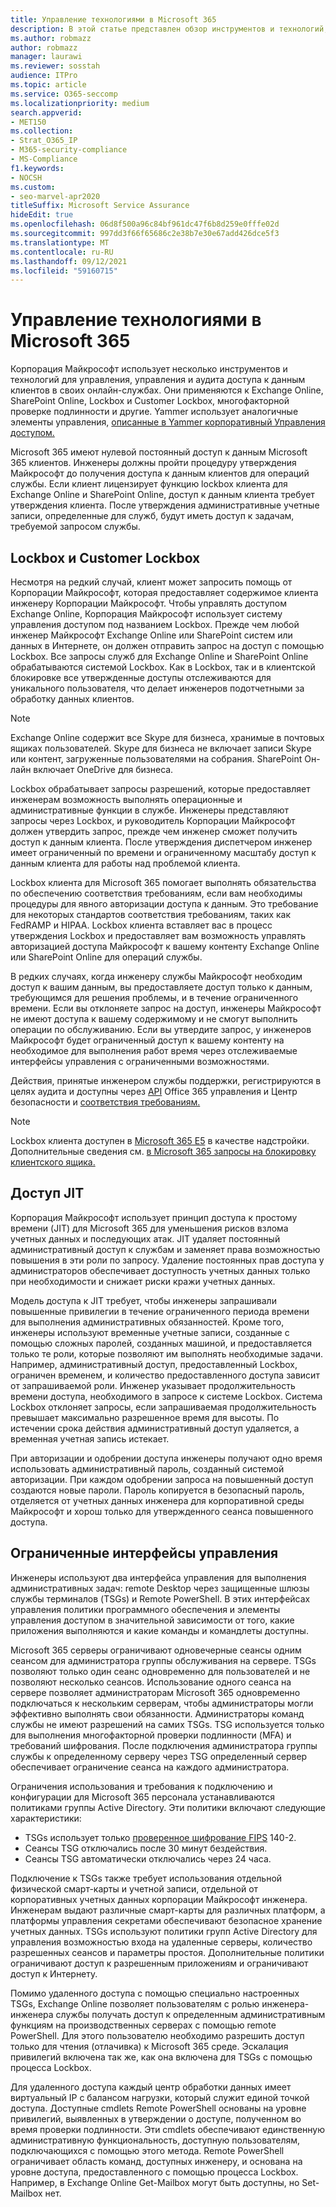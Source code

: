 ```yaml
---
title: Управление технологиями в Microsoft 365
description: В этой статье представлен обзор инструментов и технологий, используемых Корпорацией Майкрософт для управления технологиями в Microsoft 365.
ms.author: robmazz
author: robmazz
manager: laurawi
ms.reviewer: sosstah
audience: ITPro
ms.topic: article
ms.service: O365-seccomp
ms.localizationpriority: medium
search.appverid:
- MET150
ms.collection:
- Strat_O365_IP
- M365-security-compliance
- MS-Compliance
f1.keywords:
- NOCSH
ms.custom:
- seo-marvel-apr2020
titleSuffix: Microsoft Service Assurance
hideEdit: true
ms.openlocfilehash: 06d8f500a96c84bf961dc47f6b8d259e0fffe02d
ms.sourcegitcommit: 997dd3f66f65686c2e38b7e30e67add426dce5f3
ms.translationtype: MT
ms.contentlocale: ru-RU
ms.lasthandoff: 09/12/2021
ms.locfileid: "59160715"
---
```

# <a name="technology-controls-in-microsoft-365"></a>Управление технологиями в Microsoft 365 

Корпорация Майкрософт использует несколько инструментов и технологий для управления, управления и аудита доступа к данным клиентов в своих онлайн-службах. Они применяются к Exchange Online, SharePoint Online, Lockbox и Customer Lockbox, многофакторной проверке подлинности и другие. Yammer использует аналогичные элементы управления, [описанные в Yammer корпоративный Управления доступом.](assurance-yammer-enterprise-access-controls.md)

Microsoft 365 имеют нулевой постоянный доступ к данным Microsoft 365 клиентов. Инженеры должны пройти процедуру утверждения Майкрософт до получения доступа к данным клиентов для операций службы. Если клиент лицензирует функцию lockbox клиента для Exchange Online и SharePoint Online, доступ к данным клиента требует утверждения клиента. После утверждения административные учетные записи, определенные для служб, будут иметь доступ к задачам, требуемой запросом службы.

## <a name="lockbox-and-customer-lockbox"></a>Lockbox и Customer Lockbox

Несмотря на редкий случай, клиент может запросить помощь от Корпорации Майкрософт, которая предоставляет содержимое клиента инженеру Корпорации Майкрософт. Чтобы управлять доступом Exchange Online, Корпорация Майкрософт использует систему управления доступом под названием Lockbox. Прежде чем любой инженер Майкрософт Exchange Online или SharePoint систем или данных в Интернете, он должен отправить запрос на доступ с помощью Lockbox. Все запросы служб для Exchange Online и SharePoint Online обрабатываются системой Lockbox. Как в Lockbox, так и в клиентской блокировке все утвержденные доступы отслеживаются для уникального пользователя, что делает инженеров подотчетными за обработку данных клиентов.

> [!NOTE]
> Exchange Online содержит все Skype для бизнеса, хранимые в почтовых ящиках пользователей. Skype для бизнеса не включает записи Skype или контент, загруженные пользователями на собрания. SharePoint Он-лайн включает OneDrive для бизнеса.

Lockbox обрабатывает запросы разрешений, которые предоставляет инженерам возможность выполнять операционные и административные функции в службе. Инженеры представляют запросы через Lockbox, и руководитель Корпорации Майкрософт должен утвердить запрос, прежде чем инженер сможет получить доступ к данным клиента. После утверждения диспетчером инженер имеет ограниченный по времени и ограниченному масштабу доступ к данным клиента для работы над проблемой клиента.

Lockbox клиента для Microsoft 365 помогает выполнять обязательства по обеспечению соответствия требованиям, если вам необходимы процедуры для явного авторизации доступа к данным. Это требование для некоторых стандартов соответствия требованиям, таких как FedRAMP и HIPAA. Lockbox клиента вставляет вас в процесс утверждения Lockbox и предоставляет вам возможность управлять авторизацией доступа Майкрософт к вашему контенту Exchange Online или SharePoint Online для операций службы.

В редких случаях, когда инженеру службы Майкрософт необходим доступ к вашим данным, вы предоставляете доступ только к данным, требующимся для решения проблемы, и в течение ограниченного времени. Если вы отклоняете запрос на доступ, инженеры Майкрософт не имеют доступа к вашему содержимому и не смогут выполнить операции по обслуживанию. Если вы утвердите запрос, у инженеров Майкрософт будет ограниченный доступ к вашему контенту на необходимое для выполнения работ время через отслеживаемые интерфейсы управления с ограниченными возможностями.

Действия, принятые инженером службы поддержки, регистрируются в целях аудита и доступны через [API](/office/office-365-management-api/get-started-with-office-365-management-apis) Office 365 управления и Центр безопасности и [соответствия требованиям.](https://protection.office.com/)

>[!NOTE]
> Lockbox клиента доступен в [Microsoft 365 E5](https://products.office.com/business/office-365-enterprise-e5-business-software) в качестве надстройки. Дополнительные сведения см. [в Microsoft 365 запросы на блокировку клиентского ящика.](https://support.office.com/article/Office-365-Customer-Lockbox-Requests-36f9cdd1-e64c-421b-a7e4-4a54d16440a2)

## <a name="just-in-time-access"></a>Доступ JIT

Корпорация Майкрософт использует принцип доступа к простому времени (JIT) для Microsoft 365 для уменьшения рисков взлома учетных данных и последующих атак. JIT удаляет постоянный административный доступ к службам и заменяет права возможностью повышения в эти роли по запросу. Удаление постоянных прав доступа у администраторов обеспечивает доступность учетных данных только при необходимости и снижает риски кражи учетных данных.

Модель доступа к JIT требует, чтобы инженеры запрашивали повышенные привилегии в течение ограниченного периода времени для выполнения административных обязанностей. Кроме того, инженеры используют временные учетные записи, созданные с помощью сложных паролей, созданных машиной, и предоставляется только те роли, которые позволяют им выполнять необходимые задачи. Например, административный доступ, предоставленный Lockbox, ограничен временем, и количество предоставленного доступа зависит от запрашиваемой роли. Инженер указывает продолжительность времени доступа, необходимого в запросе к системе Lockbox. Система Lockbox отклоняет запросы, если запрашиваемая продолжительность превышает максимально разрешенное время для высоты. По истечении срока действия административный доступ удаляется, а временная учетная запись истекает.

При авторизации и одобрении доступа инженеры получают одно время использовать административный пароль, созданный системой авторизации. При каждом одобрении запроса на повышенный доступ создаются новые пароли. Пароль копируется в безопасный пароль, отделяется от учетных данных инженера для корпоративной среды Майкрософт и хорош только для утвержденного сеанса повышенного доступа.

## <a name="constrained-management-interfaces"></a>Ограниченные интерфейсы управления

Инженеры используют два интерфейса управления для выполнения административных задач: remote Desktop через защищенные шлюзы службы терминалов (TSGs) и Remote PowerShell. В этих интерфейсах управления политики программного обеспечения и элементы управления доступом в значительной зависимости от того, какие приложения выполняются и какие команды и командлеты доступны.

Microsoft 365 серверы ограничивают одновечерные сеансы одним сеансом для администратора группы обслуживания на сервере. TSGs позволяют только один сеанс одновременно для пользователей и не позволяют несколько сеансов. Использование одного сеанса на сервере позволяет администраторам Microsoft 365 одновременно подключаться к нескольким серверам, чтобы администраторы могли эффективно выполнять свои обязанности. Администраторы команд службы не имеют разрешений на самих TSGs. TSG используется только для выполнения многофакторной проверки подлинности (MFA) и требований шифрования. После подключения администратора группы службы к определенному серверу через TSG определенный сервер обеспечивает ограничение сеанса на каждого администратора.

Ограничения использования и требования к подключению и конфигурации для Microsoft 365 персонала устанавливаются политиками группы Active Directory. Эти политики включают следующие характеристики:

- TSGs использует только [проверенное шифрование FIPS](https://www.microsoft.com/TrustCenter/Compliance/FIPS) 140-2.
- Сеансы TSG отключались после 30 минут бездействия.
- Сеансы TSG автоматически отключались через 24 часа.

Подключение к TSGs также требует использования отдельной физической смарт-карты и учетной записи, отдельной от корпоративных учетных данных корпорации Майкрософт инженера. Инженерам выдают различные смарт-карты для различных платформ, а платформы управления секретами обеспечивают безопасное хранение учетных данных. TSGs используют политики групп Active Directory для управления возможностью входа на удаленные серверы, количество разрешенных сеансов и параметры простоя. Дополнительные политики ограничивают доступ к разрешенным приложениям и ограничивают доступ к Интернету.

Помимо удаленного доступа с помощью специально настроенных TSGs, Exchange Online позволяет пользователям с ролью инженера-инженера службы получать доступ к определенным административным функциям на производственных серверах с помощью remote PowerShell. Для этого пользователю необходимо разрешить доступ только для чтения (отлачивка) к Microsoft 365 среде. Эскалация привилегий включена так же, как она включена для TSGs с помощью процесса Lockbox.

Для удаленного доступа каждый центр обработки данных имеет виртуальный IP с балансом нагрузки, который служит единой точкой доступа. Доступные cmdlets Remote PowerShell основаны на уровне привилегий, выявленных в утверждении о доступе, полученном во время проверки подлинности. Эти cmdlets обеспечивают единственную административную функциональность, доступную пользователям, подключающихся с помощью этого метода. Remote PowerShell ограничивает область команд, доступных инженеру, и основана на уровне доступа, предоставленного с помощью процесса Lockbox. Например, в Exchange Online Get-Mailbox могут быть доступны, но Set-Mailbox нет.
